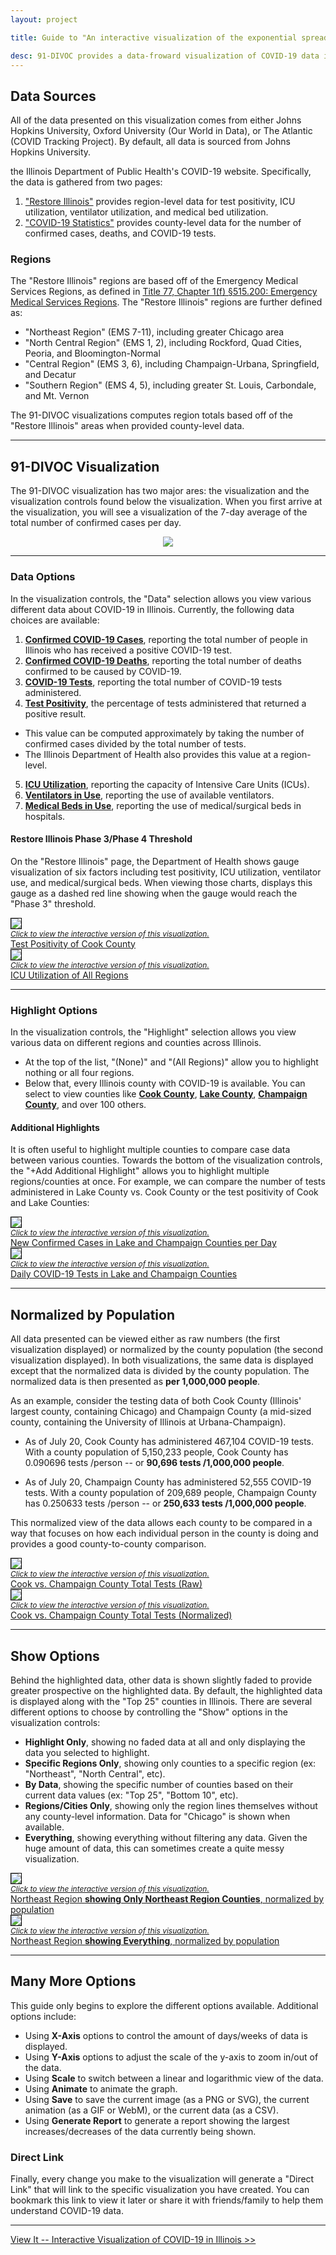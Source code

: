 ```yaml
---
layout: project

title: Guide to "An interactive visualization of the exponential spread of COVID-19"

desc: 91-DIVOC provides a data-froward visualization of COVID-19 data in the United States and globally.  This guide will provide you an exploration of many of the graphs you can create using the data visualization.
---
```


## Data Sources

All of the data presented on this visualization comes from either Johns Hopkins University, Oxford University (Our World in Data), or The Atlantic (COVID Tracking Project).  By default, all data is sourced from Johns Hopkins University.



 the Illinois Department of Public Health's COVID-19 website.  Specifically,
the data is gathered from two pages:

1. ["Restore Illinois"](https://www.dph.illinois.gov/restore) provides region-level data for test positivity, ICU utilization, ventilator utilization, and medical bed utilization.
2. ["COVID-19 Statistics"](https://www.dph.illinois.gov/covid19/covid19-statistics) provides county-level data for the number of confirmed cases, deaths, and COVID-19 tests.

### Regions

The "Restore Illinois" regions are based off of the Emergency Medical Services Regions, as defined in [Title 77, Chapter 1(f) §515.200: Emergency Medical Services Regions](https://www.ilga.gov/commission/jcar/admincode/077/077005150B02000R.html).  The "Restore Illinois" regions are further defined as:

- "Northeast Region" (EMS 7-11), including greater Chicago area
- "North Central Region" (EMS 1, 2), including Rockford, Quad Cities, Peoria, and Bloomington-Normal
- "Central Region" (EMS 3, 6), including Champaign-Urbana, Springfield, and Decatur
- "Southern Region" (EMS 4, 5), including greater St. Louis, Carbondale, and Mt. Vernon

The 91-DIVOC visualizations computes region totals based off of the "Restore Illinois" areas when provided county-level data.

<hr>

## 91-DIVOC Visualization

The 91-DIVOC visualization has two major ares: the visualization and the visualization controls found below the visualization.  When you
first arrive at the visualization, you will see a visualization of the 7-day average of the total number of confirmed cases per day.

<p style="text-align: center">
  <img src="legend.png" class="img-fluid" style="max-width: 80%;"><br>
</p>

<hr>

### Data Options

In the visualization controls, the "Data" selection allows you view various different data about COVID-19 in Illinois.  Currently, the following data choices are available:

1. [**Confirmed COVID-19 Cases**](../?data=cases-daily-7#countries), reporting the total number of people in Illinois who has received a positive COVID-19 test.
2. [**Confirmed COVID-19 Deaths**](../?data=deaths-daily-7#countries), reporting the total number of deaths confirmed to be caused by COVID-19.
3. [**COVID-19 Tests**](../?data=tests-daily-7#countries), reporting the total number of COVID-19 tests administered.
4. [**Test Positivity**](../?data=testPositivityRate-daily-7#countries), the percentage of tests administered that returned a positive result.
  - This value can be computed approximately by taking the number of confirmed cases divided by the total number of tests.
  - The Illinois Department of Health also provides this value at a region-level.
5. [**ICU Utilization**](../?data=icu-daily-7#countries), reporting the capacity of Intensive Care Units (ICUs).
6. [**Ventilators in Use**](../?data=ventilators-daily-7#countries), reporting the use of available ventilators.
7. [**Medical Beds in Use**](../?data=beds-daily-7#countries), reporting the use of medical/surgical beds in hospitals.


#### Restore Illinois Phase 3/Phase 4 Threshold

On the "Restore Illinois" page, the Department of Health shows gauge visualization of six factors including test positivity, ICU utilization, ventilator use, and medical/surgical beds.  When viewing those charts, displays this gauge as a dashed red line showing when the gauge would reach the "Phase 3" threshold.

<div class="row text-center">
  <div class="col-md-6 mb-3">
    <a href="/pages/interactive-visualziation-of-covid-19-in-illinois/?chart=countries&highlight=Cook&show=25&y=highlight&scale=linear&data=testPositivity-daily-7&data-source=il-dph&xaxis=right-12wk&extra=#countriess">
      <img src="testPositivity-Cook.png" class="img-fluid" style="max-width: 80%; border: solid 1px black;"><br>
      <i style="font-size: 12px;">Click to view the interactive version of this visualization.<br></i>
      Test Positivity of Cook County
    </a>
  </div>
  <div class="col-md-6">
    <a href="/pages/interactive-visualziation-of-covid-19-in-illinois/?chart=countries&highlight=(All%20Regions)&show=25&y=highlight&scale=linear&data=icu-daily-7&data-source=il-dph&xaxis=right-12wk#countries">
      <img src="icu-Regions.png" class="img-fluid" style="max-width: 80%; border: solid 1px black;"><br>
      <i style="font-size: 12px;">Click to view the interactive version of this visualization.<br></i>
      ICU Utilization of All Regions
    </a>
  </div>
</div>

<hr>

### Highlight Options

In the visualization controls, the "Highlight" selection allows you view various data on different regions and counties across Illinois.

- At the top of the list, "(None)" and "(All Regions)" allow you to highlight nothing or all four regions.
- Below that, every Illinois county with COVID-19 is available.  You can select to view counties like [**Cook County**](../?highlight=Cook#countries), [**Lake County**](../?highlight=Lake#countries), [**Champaign County**](../?highlight=Champaign#countries), and over 100 others.


#### Additional Highlights

It is often useful to highlight multiple counties to compare case data between various counties.  Towards the bottom of the visualization controls, the "+Add Additional Highlight" allows you to highlight multiple regions/counties at once.  For example, we can compare the number of tests administered in Lake County vs. Cook County or the test positivity of Cook and Lake Counties:

<div class="row text-center">
  <div class="col-md-6 mb-3">
    <a href="/pages/interactive-visualziation-of-covid-19-in-illinois/?chart=countries&highlight=Lake&show=25&y=highlight&scale=linear&data=cases-daily-7&data-source=il-dph&xaxis=right-12wk&extra=Champaign#countries">
      <img src="cases-Lake-Champaign.png" class="img-fluid" style="max-width: 80%; border: solid 1px black;"><br>
      <i style="font-size: 12px;">Click to view the interactive version of this visualization.<br></i>
      New Confirmed Cases in Lake and Champaign Counties per Day
    </a>
  </div>
  <div class="col-md-6">
    <a href="/pages/interactive-visualziation-of-covid-19-in-illinois/?chart=countries&highlight=Cook&show=25&y=highlight&scale=linear&data=testPositivity-daily-7&data-source=il-dph&xaxis=right-12wk&extra=Lake#countries">
      <img src="tests-Lake-Champaign.png" class="img-fluid" style="max-width: 80%; border: solid 1px black;"><br>
      <i style="font-size: 12px;">Click to view the interactive version of this visualization.<br></i>
      Daily COVID-19 Tests in Lake and Champaign Counties
    </a>
  </div>
</div>

<hr>

## Normalized by Population

All data presented can be viewed either as raw numbers (the first visualization displayed) or normalized by the county population (the second visualization displayed).  In both visualizations, the same data is displayed except that the normalized data is divided by the county population.  The normalized data is then presented as **per 1,000,000 people**.

As an example, consider the testing data of both Cook County (Illinois' largest county, containing Chicago) and Champaign County (a mid-sized county, containing the University of Illinois at Urbana-Champaign).

- As of July 20, Cook County has administered 467,104 COVID-19 tests.  With a county population of 5,150,233 people, Cook County has 0.090696 tests /person -- or **90,696 tests /1,000,000 people**.

- As of July 20, Champaign County has administered 52,555 COVID-19 tests.  With a county population of 209,689 people, Champaign County has 0.250633 tests /person -- or **250,633 tests /1,000,000 people**.

This normalized view of the data allows each county to be compared in a way that focuses on how each individual person in the county is doing and provides a good county-to-county comparison.

<div class="row text-center">
  <div class="col-md-6 mb-3">
    <a href="/pages/interactive-visualziation-of-covid-19-in-illinois/?chart=countries&highlight=Cook&show=25&y=highlight&scale=linear&data=tests&data-source=il-dph&xaxis=right-12wk&extra=Champaign#countries">
      <img src="tests-Cook-Champaign.png" class="img-fluid" style="max-width: 80%; border: solid 1px black;"><br>
      <i style="font-size: 12px;">Click to view the interactive version of this visualization.<br></i>
      Cook vs. Champaign County Total Tests (Raw)
    </a>
  </div>
  <div class="col-md-6">
    <a href="/pages/interactive-visualziation-of-covid-19-in-illinois/?chart=countries-normalized&highlight=Cook&show=25&y=highlight&scale=linear&data=tests&data-source=il-dph&xaxis=right-12wk&extra=Champaign#countries-normalized">
      <img src="tests-normalized-Cook-Champaign.png" class="img-fluid" style="max-width: 80%; border: solid 1px black;"><br>
      <i style="font-size: 12px;">Click to view the interactive version of this visualization.<br></i>
      Cook vs. Champaign County Total Tests (Normalized)
    </a>
  </div>
</div>

<hr>

## Show Options

Behind the highlighted data, other data is shown slightly faded to provide greater prospective on the highlighted data.  By default, the highlighted data is displayed along with the "Top 25" counties in Illinois.  There are several different options to choose by controlling the "Show" options in the visualization controls:

- **Highlight Only**, showing no faded data at all and only displaying the data you selected to highlight.
- **Specific Regions Only**, showing only counties to a specific region (ex: "Northeast", "North Central", etc).
- **By Data**, showing the specific number of counties based on their current data values (ex: "Top 25", "Bottom 10", etc).
- **Regions/Cities Only**, showing only the region lines themselves without any county-level information.  Data for "Chicago" is shown when available.
- **Everything**, showing everything without filtering any data.  Given the huge amount of data, this can sometimes create a quite messy visualization.

<div class="row text-center">
  <div class="col-md-6 mb-3">
    <a href="/pages/interactive-visualziation-of-covid-19-in-illinois/?chart=countries-normalized&highlight=Region%3A%20Northeast&show=Region%3A%20Northeast&y=highlight&scale=linear&data=cases-daily-7&data-source=il-dph&xaxis=right-12wk#countries-normalized">
      <img src="cases-NE-show_NE.png" class="img-fluid" style="max-width: 80%; border: solid 1px black;"><br>
      <i style="font-size: 12px;">Click to view the interactive version of this visualization.<br></i>
      Northeast Region <b>showing Only Northeast Region Counties</b>, normalized by population
    </a>
  </div>
  <div class="col-md-6">
    <a href="/pages/interactive-visualziation-of-covid-19-in-illinois/?chart=countries-normalized&highlight=Region%3A%20Northeast&show=all&y=highlight&scale=linear&data=cases-daily-7&data-source=il-dph&xaxis=right-12wk#countries-normalized">
      <img src="cases-NE-show_everything.png" class="img-fluid" style="max-width: 80%; border: solid 1px black;"><br>
      <i style="font-size: 12px;">Click to view the interactive version of this visualization.<br></i>
      Northeast Region <b>showing Everything</b>, normalized by population
    </a>
  </div>
</div>

<hr>

## Many More Options

This guide only begins to explore the different options available.  Additional options include:

- Using **X-Axis** options to control the amount of days/weeks of data is displayed.
- Using **Y-Axis** options to adjust the scale of the y-axis to zoom in/out of the data.
- Using **Scale** to switch between a linear and logarithmic view of the data.
- Using **Animate** to animate the graph.
- Using **Save** to save the current image (as a PNG or SVG), the current animation (as a GIF or WebM), or the current data (as a CSV).
- Using **Generate Report** to generate a report showing the largest increases/decreases of the data currently being shown.

### Direct Link

Finally, every change you make to the visualization will generate a "Direct Link" that will link to the specific visualization you have created.  You can bookmark this link to view it later or share it with friends/family to help them understand COVID-19 data.

<hr>

<div class="card">
  <a href="../">View It -- Interactive Visualization of COVID-19 in Illinois &gt;&gt;</a>
</div>